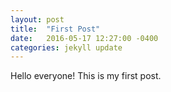 ```yaml
---
layout: post
title:  "First Post"
date:   2016-05-17 12:27:00 -0400
categories: jekyll update
---
```

Hello everyone! This is my first post.